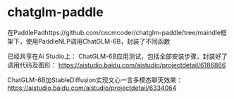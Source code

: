 # chatglm-paddle
在PaddlePadhttps://github.com/cncmcoder/chatglm-paddle/tree/maindle框架下，使用PaddleNLP调用ChatGLM-6B，封装了不同函数

已经共享在Ai Studio上：
ChatGLM-6B应用测试，包括全部安装步骤，封装好了调用代码及图形：
https://aistudio.baidu.com/aistudio/projectdetail/6186866

ChatGLM-6B加StableDiffusion实现文心一言多模态聊天效果：
https://aistudio.baidu.com/aistudio/projectdetail/6334064
